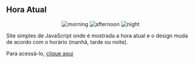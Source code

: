 ## Hora Atual
<div align="center">

![morning](https://user-images.githubusercontent.com/91853688/180628034-4a1f924f-ba29-4bd6-8fc0-942bf3eacacd.png)
![afternoon](https://user-images.githubusercontent.com/91853688/180628018-d4224719-a38e-457c-a9d9-9da9be780f50.png)
![night](https://user-images.githubusercontent.com/91853688/180627993-4e8a3da4-2d20-4d12-9737-ab8d811dd1d3.png)



</div>
<p>Site simples de JavaScript onde é mostrada a hora atual e o design muda de acordo com o horário (manhã, tarde ou noite).</p>
<p>Para acessá-lo, <a href="https://mateusaraujo1.github.io/hours/">clique aqui</a></p>
